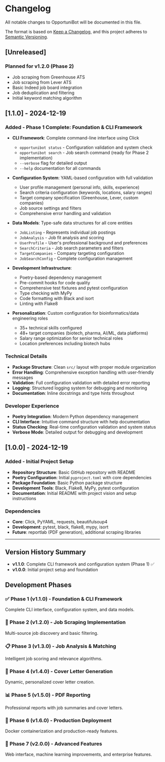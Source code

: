 # Changelog

All notable changes to OpportuniBot will be documented in this file.

The format is based on [Keep a Changelog](https://keepachangelog.com/en/1.0.0/),
and this project adheres to [Semantic Versioning](https://semver.org/spec/v2.0.0.html).

## [Unreleased]

### Planned for v1.2.0 (Phase 2)
- Job scraping from Greenhouse ATS
- Job scraping from Lever ATS  
- Basic Indeed job board integration
- Job deduplication and filtering
- Initial keyword matching algorithm

## [1.1.0] - 2024-12-19

### Added - Phase 1 Complete: Foundation & CLI Framework
- **CLI Framework**: Complete command-line interface using Click
  - `opportunibot status` - Configuration validation and system check
  - `opportunibot search` - Job search command (ready for Phase 2 implementation)
  - `--verbose` flag for detailed output
  - `--help` documentation for all commands

- **Configuration System**: YAML-based configuration with full validation
  - User profile management (personal info, skills, experience)
  - Search criteria configuration (keywords, locations, salary ranges)
  - Target company specification (Greenhouse, Lever, custom companies)
  - Job source settings and filters
  - Comprehensive error handling and validation

- **Data Models**: Type-safe data structures for all core entities
  - `JobListing` - Represents individual job postings
  - `JobAnalysis` - Job fit analysis and scoring
  - `UserProfile` - User's professional background and preferences
  - `SearchCriteria` - Job search parameters and filters
  - `TargetCompanies` - Company targeting configuration
  - `JobSearchConfig` - Complete configuration management

- **Development Infrastructure**:
  - Poetry-based dependency management
  - Pre-commit hooks for code quality
  - Comprehensive test fixtures and pytest configuration
  - Type checking with MyPy
  - Code formatting with Black and isort
  - Linting with Flake8

- **Personalization**: Custom configuration for bioinformatics/data engineering roles
  - 35+ technical skills configured
  - 48+ target companies (biotech, pharma, AI/ML, data platforms)
  - Salary range optimization for senior technical roles
  - Location preferences including biotech hubs

### Technical Details
- **Package Structure**: Clean `src/` layout with proper module organization
- **Error Handling**: Comprehensive exception handling with user-friendly messages
- **Validation**: Full configuration validation with detailed error reporting
- **Logging**: Structured logging system for debugging and monitoring
- **Documentation**: Inline docstrings and type hints throughout

### Developer Experience
- **Poetry Integration**: Modern Python dependency management
- **CLI Interface**: Intuitive command structure with help documentation
- **Status Checking**: Real-time configuration validation and system status
- **Verbose Mode**: Detailed output for debugging and development

## [1.0.0] - 2024-12-19

### Added - Initial Project Setup
- **Repository Structure**: Basic GitHub repository with README
- **Poetry Configuration**: Initial `pyproject.toml` with core dependencies
- **Package Foundation**: Basic Python package structure
- **Development Tools**: Black, Flake8, MyPy, pytest configuration
- **Documentation**: Initial README with project vision and setup instructions

### Dependencies
- **Core**: Click, PyYAML, requests, beautifulsoup4
- **Development**: pytest, black, flake8, mypy, isort
- **Future**: reportlab (PDF generation), additional scraping libraries

---

## Version History Summary

- **v1.1.0**: Complete CLI framework and configuration system (Phase 1) ✅
- **v1.0.0**: Initial project setup and foundation

## Development Phases

### ✅ Phase 1 (v1.1.0) - Foundation & CLI Framework
Complete CLI interface, configuration system, and data models.

### 🔄 Phase 2 (v1.2.0) - Job Scraping Implementation
Multi-source job discovery and basic filtering.

### 📋 Phase 3 (v1.3.0) - Job Analysis & Matching
Intelligent job scoring and relevance algorithms.

### 📝 Phase 4 (v1.4.0) - Cover Letter Generation
Dynamic, personalized cover letter creation.

### 📊 Phase 5 (v1.5.0) - PDF Reporting
Professional reports with job summaries and cover letters.

### 🐳 Phase 6 (v1.6.0) - Production Deployment
Docker containerization and production-ready features.

### 🚀 Phase 7 (v2.0.0) - Advanced Features
Web interface, machine learning improvements, and enterprise features.